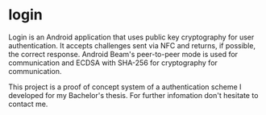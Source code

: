 # login

Login is an Android application that uses public key cryptography for user authentication. It accepts challenges sent via NFC and returns, if possible, the correct response. Android Beam's peer-to-peer mode is used for communication and ECDSA with SHA-256 for cryptography for communication.

This project is a proof of concept system of a authentication scheme I developed for my Bachelor's thesis. For further infomation don't hesitate to contact me.
